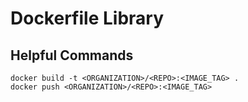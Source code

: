# Dockerfile Library
## Helpful Commands
```
docker build -t <ORGANIZATION>/<REPO>:<IMAGE_TAG> .
docker push <ORGANIZATION>/<REPO>:<IMAGE_TAG>
```
